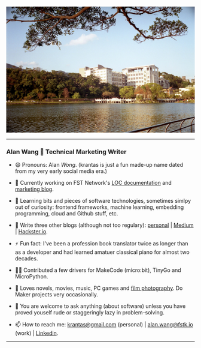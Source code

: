 ![profile](profile.jpg)

---

### Alan Wang 👋 Technical Marketing Writer

- 😄 Pronouns: Alan *Wong*. (krantas is just a fun made-up name dated from my very early social media era.)

- 🔭 Currently working on FST Network's [LOC documentation](https://documentation.loc.fst.network/) and [marketing blog](https://www.fst.network/blog).

- 🌱 Learning bits and pieces of software technologies, sometimes simlpy out of curiosity: frontend frameworks, machine learning, embedding programming, cloud and Github stuff, etc.

- 📝 Write three other blogs (although not too regulary): [personal](https://krantasblog.blogspot.com/) | [Medium](https://medium.com/@alankrantas) | [Hackster.io](https://www.hackster.io/alankrantas).

- ⚡ Fun fact: I've been a profession book translator twice as longer than as a developer and had learned amatuer classical piano for almost two decades.

- 👨‍💻 Contributed a few drivers for MakeCode (micro:bit), TinyGo and MicroPython.

- 🤔 Loves novels, movies, music, PC games and [film photography](https://www.pexels.com/@alan-wang-207740683/). Do Maker projects very occasionally.

- 💬 You are welcome to ask anything (about software) unless you have proved youself rude or staggeringly lazy in problem-solving.

- 📫 How to reach me: krantas@gmail.com (personal) | alan.wang@fstk.io (work) | [Linkedin](https://www.linkedin.com/in/krantas/).

---
